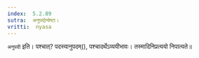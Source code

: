 ```yaml
---
index:  5.2.89
sutra:  अनुपद्येन्वेष्टा।
vritti:  nyasa
---
```


`अनुपदी` इति। पश्चात्? पदस्यानुपदम्(), पश्चादर्थेऽव्ययीभावः। तस्मादिनिप्रत्ययो निपात्यते॥
